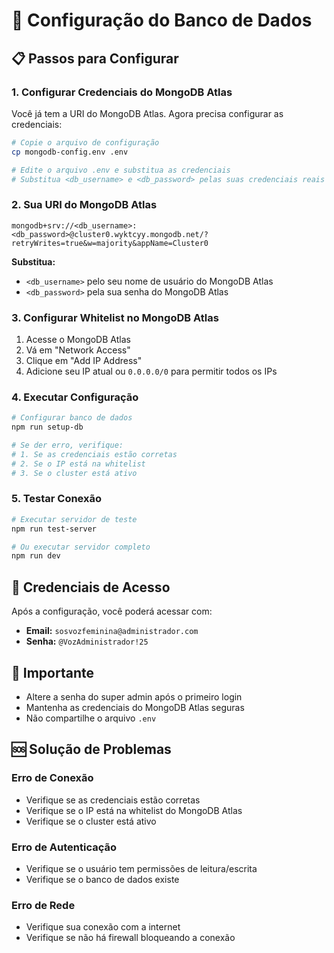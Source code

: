 # 🔧 Configuração do Banco de Dados

## 📋 Passos para Configurar

### 1. Configurar Credenciais do MongoDB Atlas

Você já tem a URI do MongoDB Atlas. Agora precisa configurar as credenciais:

```bash
# Copie o arquivo de configuração
cp mongodb-config.env .env

# Edite o arquivo .env e substitua as credenciais
# Substitua <db_username> e <db_password> pelas suas credenciais reais
```

### 2. Sua URI do MongoDB Atlas

```
mongodb+srv://<db_username>:<db_password>@cluster0.wyktcyy.mongodb.net/?retryWrites=true&w=majority&appName=Cluster0
```

**Substitua:**
- `<db_username>` pelo seu nome de usuário do MongoDB Atlas
- `<db_password>` pela sua senha do MongoDB Atlas

### 3. Configurar Whitelist no MongoDB Atlas

1. Acesse o MongoDB Atlas
2. Vá em "Network Access"
3. Clique em "Add IP Address"
4. Adicione seu IP atual ou `0.0.0.0/0` para permitir todos os IPs

### 4. Executar Configuração

```bash
# Configurar banco de dados
npm run setup-db

# Se der erro, verifique:
# 1. Se as credenciais estão corretas
# 2. Se o IP está na whitelist
# 3. Se o cluster está ativo
```

### 5. Testar Conexão

```bash
# Executar servidor de teste
npm run test-server

# Ou executar servidor completo
npm run dev
```

## 🔑 Credenciais de Acesso

Após a configuração, você poderá acessar com:

- **Email:** `sosvozfeminina@administrador.com`
- **Senha:** `@VozAdministrador!25`

## 🚨 Importante

- Altere a senha do super admin após o primeiro login
- Mantenha as credenciais do MongoDB Atlas seguras
- Não compartilhe o arquivo `.env`

## 🆘 Solução de Problemas

### Erro de Conexão
- Verifique se as credenciais estão corretas
- Verifique se o IP está na whitelist do MongoDB Atlas
- Verifique se o cluster está ativo

### Erro de Autenticação
- Verifique se o usuário tem permissões de leitura/escrita
- Verifique se o banco de dados existe

### Erro de Rede
- Verifique sua conexão com a internet
- Verifique se não há firewall bloqueando a conexão
